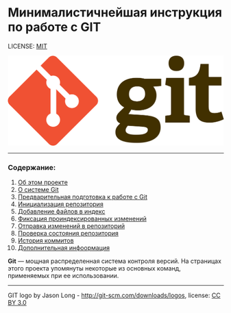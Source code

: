 # Минималистичнейшая инструкция по работе с GIT

LICENSE: [MIT](./license.md)

[![GIT logo](./assets/git-logo.png "GIT logo by Jason Long, refer bottom line for more information")](#ref1)

---

### Содержание:
1. [Об этом проекте](./assets/about.md)
2. [О системе Git](./assets/about_git.md)
3. [Предварительная подготовка к работе с Git](./assets/config_git.md)
4. [Инициализация репозитория](./assets/init.md)
5. [Добавление файлов в индекс](./assets/add.md)
6. [Фиксация проиндексированных изменений](./assets/commit.md)
7. [Отправка изменений в репозиторий](./assets/push.md)
8. [Проверка состояния репозитория](./assets/status.md)
9. [История коммитов](./assets/log.md)
10. [Дополнительная инфоормация](./assets/more.md)


__Git__ — мощная распределенная система контроля версий. На страницах этого проекта упомянуты некоторые из основных команд, применяемых при ее использовании.


---

<a name="ref1">GIT logo by Jason Long - http://git-scm.com/downloads/logos, license: [CC BY 3.0](https;//creativecommons■org/licenses/by/3.0/)</a>